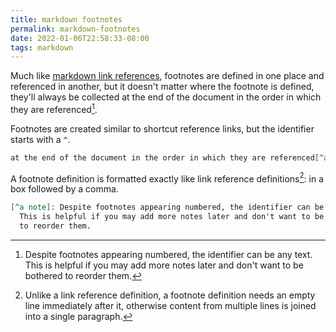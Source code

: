 ```yaml
---
title: markdown footnotes
permalink: markdown-footnotes
date: 2022-01-06T22:58:33-08:00
tags: markdown
---
```


Much like [markdown link references], footnotes are defined in one place and
referenced in another, but it doesn't matter where the footnote is defined,
they'll always be collected at the end of the document in the order in which
they are referenced[^a note].

Footnotes are created similar to shortcut reference links, but the identifier
starts with a `^`.

```markdown
at the end of the document in the order in which they are referenced[^a note].
```

A footnote definition is formatted exactly like link reference
definitions[^needs cr]: in a box followed by a comma.

```markdown
[^a note]: Despite footnotes appearing numbered, the identifier can be any text.
  This is helpful if you may add more notes later and don't want to be bothered
  to reorder them.
```

[^a note]: Despite footnotes appearing numbered, the identifier can be any text.
  This is helpful if you may add more notes later and don't want to be bothered
  to reorder them.

[^needs cr]: Unlike a link reference definition, a footnote definition needs
  an empty line immediately after it, otherwise content from multiple lines is
  joined into a single paragraph.

[markdown link references]: ../markdown-link-references
